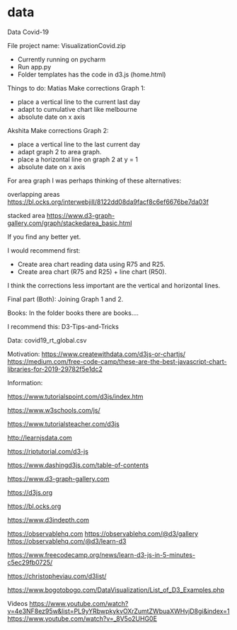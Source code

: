 # data
Data Covid-19

File project name: VisualizationCovid.zip
- Currently running on pycharm
- Run app.py
- Folder templates has the code in d3.js (home.html)

Things to do:
Matias
Make corrections Graph 1:
- place a vertical line to the current last day
- adapt to cumulative chart like melbourne
- absolute date on x axis

Akshita
Make corrections Graph 2:
- place a vertical line to the last current day
- adapt graph 2 to area graph.
- place a horizontal line on graph 2 at y = 1
- absolute date on x axis

For area graph I was perhaps thinking of these alternatives:

overlapping areas 
https://bl.ocks.org/interwebjill/8122dd08da9facf8c6ef6676be7da03f

stacked area
https://www.d3-graph-gallery.com/graph/stackedarea_basic.html

If you find any better yet.

I would recommend first:
- Create area chart reading data using R75 and R25.
- Create area chart (R75 and R25) + line chart (R50).

I think the corrections less important are the vertical and horizontal lines. 

Final part (Both):
Joining Graph 1 and 2.

Books:
In the folder books there are books....

I recommend this: D3-Tips-and-Tricks

Data:
covid19_rt_global.csv

Motivation:
https://www.createwithdata.com/d3js-or-chartjs/
https://medium.com/free-code-camp/these-are-the-best-javascript-chart-libraries-for-2019-29782f5e1dc2

Information:

https://www.tutorialspoint.com/d3js/index.htm

https://www.w3schools.com/js/

https://www.tutorialsteacher.com/d3js

http://learnjsdata.com

https://riptutorial.com/d3-js

https://www.dashingd3js.com/table-of-contents

https://www.d3-graph-gallery.com

https://d3js.org

https://bl.ocks.org

https://www.d3indepth.com

https://observablehq.com
https://observablehq.com/@d3/gallery
https://observablehq.com/@d3/learn-d3

https://www.freecodecamp.org/news/learn-d3-js-in-5-minutes-c5ec29fb0725/

https://christopheviau.com/d3list/

https://www.bogotobogo.com/DataVisualization/List_of_D3_Examples.php

Videos
https://www.youtube.com/watch?v=4e3NF8ez95w&list=PL9yYRbwpkykvOXrZumtZWbuaXWHvjD8gi&index=1
https://www.youtube.com/watch?v=_8V5o2UHG0E









